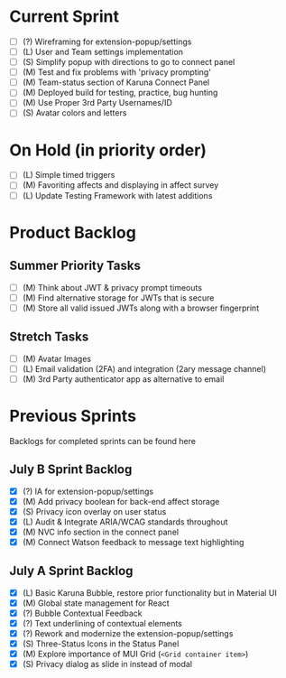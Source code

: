 # Current Sprint
- [ ] (?) Wireframing for extension-popup/settings
- [ ] (L) User and Team settings implementation
- [ ] (S) Simplify popup with directions to go to connect panel
- [ ] (M) Test and fix problems with 'privacy prompting'
- [ ] (M) Team-status section of Karuna Connect Panel 
- [ ] (M) Deployed build for testing, practice, bug hunting
- [ ] (M) Use Proper 3rd Party Usernames/ID
- [ ] (S) Avatar colors and letters

# On Hold (in priority order)
- [ ] (L) Simple timed triggers
- [ ] (M) Favoriting affects and displaying in affect survey
- [ ] (L) Update Testing Framework with latest additions

# Product Backlog
## Summer Priority Tasks
- [ ] (M) Think about JWT & privacy prompt timeouts
- [ ] (M) Find alternative storage for JWTs that is secure
- [ ] (M) Store all valid issued JWTs along with a browser fingerprint

## Stretch Tasks
- [ ] (M) Avatar Images
- [ ] (L) Email validation (2FA) and integration (2ary message channel)
- [ ] (M) 3rd Party authenticator app as alternative to email

# Previous Sprints
Backlogs for completed sprints can be found here

## July B Sprint Backlog
- [X] (?) IA for extension-popup/settings
- [X] (M) Add privacy boolean for back-end affect storage
- [X] (S) Privacy icon overlay on user status
- [X] (L) Audit & Integrate ARIA/WCAG standards throughout
- [X] (M) NVC info section in the connect panel
- [X] (M) Connect Watson feedback to message text highlighting

## July A Sprint Backlog
- [X] (L) Basic Karuna Bubble, restore prior functionality but in Material UI
- [X] (M) Global state management for React
- [X] (?) Bubble Contextual Feedback
- [X] (?) Text underlining of contextual elements
- [X] (?) Rework and modernize the extension-popup/settings
- [X] (S) Three-Status Icons in the Status Panel
- [X] (M) Explore importance of MUI Grid (`<Grid container item>`)
- [X] (S) Privacy dialog as slide in instead of modal
